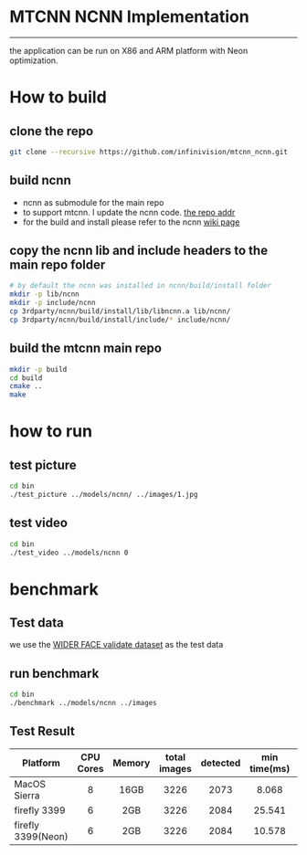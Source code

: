 # MTCNN NCNN Implementation
-----------------------------
the application can be run on X86 and ARM platform with Neon optimization.

# How to build
## clone the repo
```sh
git clone --recursive https://github.com/infinivision/mtcnn_ncnn.git
```

## build ncnn
* ncnn as submodule for the main repo
* to support mtcnn. I update the ncnn code. [the repo addr](https://github.com/infinivision/ncnn.git) 
* for the build and install please refer to the ncnn [wiki page](https://github.com/Tencent/ncnn/wiki/how-to-build)

## copy the ncnn lib and include headers to the main repo folder
```sh
# by default the ncnn was installed in ncnn/build/install folder
mkdir -p lib/ncnn
mkdir -p include/ncnn
cp 3rdparty/ncnn/build/install/lib/libncnn.a lib/ncnn/
cp 3rdparty/ncnn/build/install/include/* include/ncnn/
```

## build the mtcnn main repo
```sh
mkdir -p build
cd build
cmake ..
make
```

# how to run
## test picture
```sh
cd bin
./test_picture ../models/ncnn/ ../images/1.jpg
```
## test video
```sh
cd bin
./test_video ../models/ncnn 0
```

# benchmark
## Test data
we use the [WIDER FACE validate dataset](http://mmlab.ie.cuhk.edu.hk/projects/WIDERFace/) as the test data

## run benchmark
```sh
cd bin
./benchmark ../models/ncnn ../images
```

## Test Result
| Platform   | CPU Cores |  Memory  |  total images |   detected   |  min time(ms) | max time(ms) | avg time(ms) |
| --------   | :-----:    | :----:   | :----:        |    :----:    |    :----:  | :----:    | :----:    |
| MacOS Sierra | 8    |   16GB  |   3226     |  2073     |   8.068    |   287.446    |   47.03      |
| firefly 3399 | 6    |   2GB     |   3226       |   2084      |   25.541     |   4437.42    |    351.578    |
| firefly 3399(Neon) | 6    |   2GB     |   3226       |   2084      |   10.578     |   1325.09    |   157.908   |

